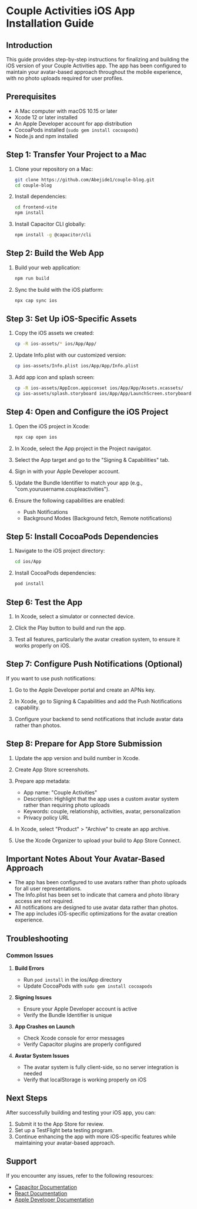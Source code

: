 # Couple Activities iOS App Installation Guide

## Introduction

This guide provides step-by-step instructions for finalizing and building the iOS version of your Couple Activities app. The app has been configured to maintain your avatar-based approach throughout the mobile experience, with no photo uploads required for user profiles.

## Prerequisites

- A Mac computer with macOS 10.15 or later
- Xcode 12 or later installed
- An Apple Developer account for app distribution
- CocoaPods installed (`sudo gem install cocoapods`)
- Node.js and npm installed

## Step 1: Transfer Your Project to a Mac

1. Clone your repository on a Mac:
   ```bash
   git clone https://github.com/Abejide1/couple-blog.git
   cd couple-blog
   ```

2. Install dependencies:
   ```bash
   cd frontend-vite
   npm install
   ```

3. Install Capacitor CLI globally:
   ```bash
   npm install -g @capacitor/cli
   ```

## Step 2: Build the Web App

1. Build your web application:
   ```bash
   npm run build
   ```

2. Sync the build with the iOS platform:
   ```bash
   npx cap sync ios
   ```

## Step 3: Set Up iOS-Specific Assets

1. Copy the iOS assets we created:
   ```bash
   cp -R ios-assets/* ios/App/App/
   ```

2. Update Info.plist with our customized version:
   ```bash
   cp ios-assets/Info.plist ios/App/App/Info.plist
   ```

3. Add app icon and splash screen:
   ```bash
   cp -R ios-assets/AppIcon.appiconset ios/App/App/Assets.xcassets/
   cp ios-assets/splash.storyboard ios/App/App/LaunchScreen.storyboard
   ```

## Step 4: Open and Configure the iOS Project

1. Open the iOS project in Xcode:
   ```bash
   npx cap open ios
   ```

2. In Xcode, select the App project in the Project navigator.

3. Select the App target and go to the "Signing & Capabilities" tab.

4. Sign in with your Apple Developer account.

5. Update the Bundle Identifier to match your app (e.g., "com.yourusername.coupleactivities").

6. Ensure the following capabilities are enabled:
   - Push Notifications
   - Background Modes (Background fetch, Remote notifications)

## Step 5: Install CocoaPods Dependencies

1. Navigate to the iOS project directory:
   ```bash
   cd ios/App
   ```

2. Install CocoaPods dependencies:
   ```bash
   pod install
   ```

## Step 6: Test the App

1. In Xcode, select a simulator or connected device.

2. Click the Play button to build and run the app.

3. Test all features, particularly the avatar creation system, to ensure it works properly on iOS.

## Step 7: Configure Push Notifications (Optional)

If you want to use push notifications:

1. Go to the Apple Developer portal and create an APNs key.

2. In Xcode, go to Signing & Capabilities and add the Push Notifications capability.

3. Configure your backend to send notifications that include avatar data rather than photos.

## Step 8: Prepare for App Store Submission

1. Update the app version and build number in Xcode.

2. Create App Store screenshots.

3. Prepare app metadata:
   - App name: "Couple Activities"
   - Description: Highlight that the app uses a custom avatar system rather than requiring photo uploads
   - Keywords: couple, relationship, activities, avatar, personalization
   - Privacy policy URL

4. In Xcode, select "Product" > "Archive" to create an app archive.

5. Use the Xcode Organizer to upload your build to App Store Connect.

## Important Notes About Your Avatar-Based Approach

- The app has been configured to use avatars rather than photo uploads for all user representations.
- The Info.plist has been set to indicate that camera and photo library access are not required.
- All notifications are designed to use avatar data rather than photos.
- The app includes iOS-specific optimizations for the avatar creation experience.

## Troubleshooting

### Common Issues

1. **Build Errors**
   - Run `pod install` in the ios/App directory
   - Update CocoaPods with `sudo gem install cocoapods`

2. **Signing Issues**
   - Ensure your Apple Developer account is active
   - Verify the Bundle Identifier is unique

3. **App Crashes on Launch**
   - Check Xcode console for error messages
   - Verify Capacitor plugins are properly configured

4. **Avatar System Issues**
   - The avatar system is fully client-side, so no server integration is needed
   - Verify that localStorage is working properly on iOS

## Next Steps

After successfully building and testing your iOS app, you can:

1. Submit it to the App Store for review.
2. Set up a TestFlight beta testing program.
3. Continue enhancing the app with more iOS-specific features while maintaining your avatar-based approach.

## Support

If you encounter any issues, refer to the following resources:

- [Capacitor Documentation](https://capacitorjs.com/docs)
- [React Documentation](https://reactjs.org/docs/getting-started.html)
- [Apple Developer Documentation](https://developer.apple.com/documentation/)
